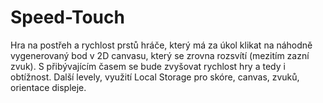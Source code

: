 # Speed-Touch
Hra na postřeh a rychlost prstů hráče, který má za úkol klikat na náhodně vygenerovaný bod v 2D canvasu, který se zrovna rozsvítí (mezitím zazní zvuk). S přibývajícím časem se bude zvyšovat rychlost hry a tedy i obtížnost. Další levely, využití Local Storage pro skóre, canvas, zvuků, orientace displeje.
